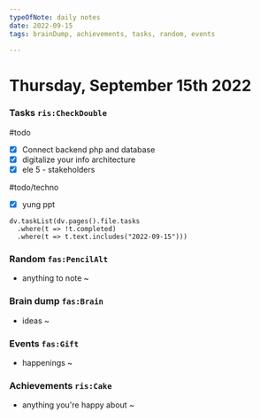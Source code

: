 ```yaml
---
typeOfNote: daily notes
date: 2022-09-15
tags: brainDump, achievements, tasks, random, events

---
```

# Thursday, September 15th 2022

### Tasks `ris:CheckDouble`
#todo
 - [x]  Connect backend php and database
 - [x] digitalize your info architecture
 - [x] ele 5 - stakeholders

#todo/techno
- [x] yung ppt
```dataviewjs
dv.taskList(dv.pages().file.tasks 
  .where(t => !t.completed)
  .where(t => t.text.includes("2022-09-15")))
```



### Random `fas:PencilAlt`
 - anything to note ~




### Brain dump `fas:Brain`
 - ideas ~ 




### Events `fas:Gift`
 - happenings ~






### Achievements `ris:Cake`
 - anything you're happy about ~ 


